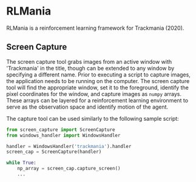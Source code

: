 # RLMania
RLMania is a reinforcement learning framework for Trackmania (2020).

## Screen Capture
The screen capture tool grabs images from an active window with 'Trackmania' in
the title, though can be extended to any window by specifying a different name.
Prior to executing a script to capture images, the application needs to be
running on the computer. The screen capture tool will find the appropriate
window, set it to the foreground, identify the pixel coordinates for the window,
and capture images as `numpy` arrays. These arrays can be layered for a
reinforcement learning environment to serve as the observation space and
identify motion of the agent.

The capture tool can be used similarly to the following sample script:

```python
from screen_capture import ScreenCapture
from windows_handler import WindowsHandler

handler = WindowsHandler('trackmania').handler
screen_cap = ScreenCapture(handler)

while True:
    np_array = screen_cap.capture_screen()
    ...
```

